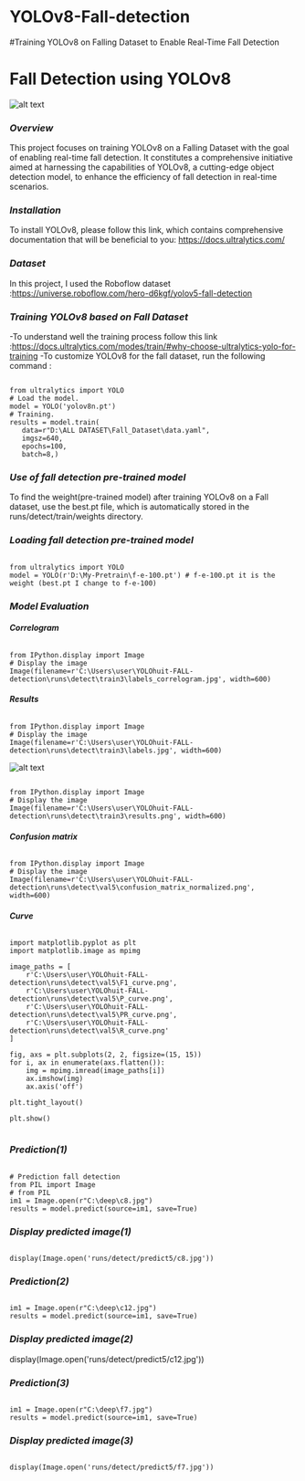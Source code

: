 # YOLOv8-Fall-detection
#Training YOLOv8 on Falling Dataset to Enable Real-Time Fall Detection
# **Fall Detection using YOLOv8**

![alt text](https://github.com/pahaht/Falbot/blob/main/Images/fall-all.JPG )  

### *Overview*
This project focuses on training YOLOv8 on a Falling Dataset with the goal of enabling real-time fall detection.
It constitutes a comprehensive initiative aimed at harnessing the capabilities of YOLOv8, a cutting-edge object
detection model, to enhance the efficiency of fall detection in real-time scenarios.

### *Installation*
To install YOLOv8, please follow this link, which contains comprehensive 
documentation that will be beneficial to you: https://docs.ultralytics.com/

### *Dataset*
In this project, I used the Roboflow dataset :https://universe.roboflow.com/hero-d6kgf/yolov5-fall-detection


### *Training YOLOv8 based on Fall Dataset*
-To understand well the training process follow this link :https://docs.ultralytics.com/modes/train/#why-choose-ultralytics-yolo-for-training
-To customize YOLOv8 for the fall dataset, run the following command : 

<pre><code>
from ultralytics import YOLO 
# Load the model.
model = YOLO('yolov8n.pt') 
# Training.
results = model.train(
   data=r"D:\ALL DATASET\Fall_Dataset\data.yaml",    
   imgsz=640,
   epochs=100,
   batch=8,)
</code></pre>

### *Use of fall detection pre-trained model*

To find the weight(pre-trained model) after training YOLOv8 on a Fall dataset, use the best.pt file,
which is automatically stored in the runs/detect/train/weights directory.


### *Loading fall detection pre-trained model*
<pre><code>
from ultralytics import YOLO
model = YOLO(r'D:\My-Pretrain\f-e-100.pt') # f-e-100.pt it is the weight (best.pt I change to f-e-100)
</code></pre>

### *Model Evaluation*
#### *Correlogram*
<pre><code>
from IPython.display import Image
# Display the image
Image(filename=r'C:\Users\user\YOLOhuit-FALL-detection\runs\detect\train3\labels_correlogram.jpg', width=600)
</code></pre>

#### *Results*
<pre><code>
from IPython.display import Image
# Display the image
Image(filename=r'C:\Users\user\YOLOhuit-FALL-detection\runs\detect\train3\labels.jpg', width=600)
</code></pre>

![alt text](https://github.com/pahaht/Fall-detection-using-YOLOv8/blob/main/Images/results.JPG )  

<pre><code>
from IPython.display import Image
# Display the image
Image(filename=r'C:\Users\user\YOLOhuit-FALL-detection\runs\detect\train3\results.png', width=600)
</code></pre>

#### *Confusion matrix*
<pre><code>
from IPython.display import Image
# Display the image
Image(filename=r'C:\Users\user\YOLOhuit-FALL-detection\runs\detect\val5\confusion_matrix_normalized.png', width=600)
</code></pre>

#### *Curve*
<pre><code>
import matplotlib.pyplot as plt
import matplotlib.image as mpimg

image_paths = [
    r'C:\Users\user\YOLOhuit-FALL-detection\runs\detect\val5\F1_curve.png',
    r'C:\Users\user\YOLOhuit-FALL-detection\runs\detect\val5\P_curve.png',
    r'C:\Users\user\YOLOhuit-FALL-detection\runs\detect\val5\PR_curve.png',
    r'C:\Users\user\YOLOhuit-FALL-detection\runs\detect\val5\R_curve.png'
]

fig, axs = plt.subplots(2, 2, figsize=(15, 15))
for i, ax in enumerate(axs.flatten()):
    img = mpimg.imread(image_paths[i])
    ax.imshow(img)
    ax.axis('off')  

plt.tight_layout()

plt.show()

</code></pre>


### *Prediction(1)*

<pre><code>
# Prediction fall detection
from PIL import Image
# from PIL
im1 = Image.open(r"C:\deep\c8.jpg")
results = model.predict(source=im1, save=True)  
</code></pre>

### *Display predicted image(1)*

<pre><code>
display(Image.open('runs/detect/predict5/c8.jpg'))
</code></pre>


### *Prediction(2)*
<pre><code>
im1 = Image.open(r"C:\deep\c12.jpg")
results = model.predict(source=im1, save=True) 
</code></pre>

### *Display predicted image(2)*
display(Image.open('runs/detect/predict5/c12.jpg'))

### *Prediction(3)*
<pre><code>
im1 = Image.open(r"C:\deep\f7.jpg")
results = model.predict(source=im1, save=True)  
</code></pre>

### *Display predicted image(3)*
<pre><code>
display(Image.open('runs/detect/predict5/f7.jpg'))
</code></pre>
